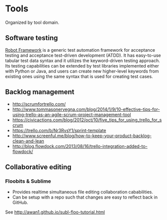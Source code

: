# Tools

Organized by tool domain.

## Software testing

[Robot Framework] is a generic test automation framework for acceptance
testing and acceptance test-driven development (ATDD). It has easy-to-use
tabular test data syntax and it utilizes the keyword-driven testing approach.
Its testing capabilities can be extended by test libraries implemented either
with Python or Java, and users can create new higher-level keywords from
existing ones using the same syntax that is used for creating test cases.

[Robot Framework]: http://robotframework.org/

## Backlog management

- http://scrumfortrello.com/
- http://www.tommasonervegna.com/blog/2014/1/9/10-effective-tips-for-using-trello-as-an-agile-scrum-project-management-tool
- https://civicactions.com/blog/2012/oct/10/five_tips_for_using_trello_for_scrum
- https://trello.com/b/Nr3RvsY1/sprint-template
- http://www.screenful.me/blog/how-to-keep-your-product-backlog-clean-and-lean
- http://blog.flowdock.com/2013/08/16/trello-integration-added-to-flowdock/

## Collaborative editing

### Floobits & Sublime

- Provides realtime simultaneous file editing collaboration cababilities.
- Can be setup with a repo such that changes are easy to reflect back in
  GitHub.

See http://awan1.github.io/subl-floo-tutorial.html